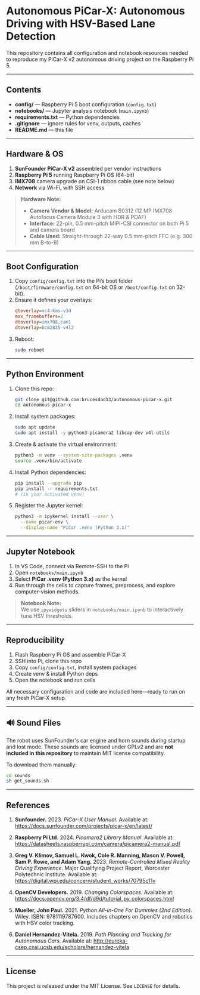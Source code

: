 # Autonomous PiCar-X: Autonomous Driving with HSV-Based Lane Detection

This repository contains all configuration and notebook resources needed to reproduce my PiCar-X v2 autonomous driving project on the Raspberry Pi 5.

---

## Contents

- **config/** — Raspberry Pi 5 boot configuration (`config.txt`)  
- **notebooks/** — Jupyter analysis notebook (`main.ipynb`)  
- **requirements.txt** — Python dependencies  
- **.gitignore** — ignore rules for venv, outputs, caches  
- **README.md** — this file  

---

## Hardware & OS

1. **SunFounder PiCar-X v2** assembled per vendor instructions  
2. **Raspberry Pi 5** running Raspberry Pi OS (64-bit)  
3. **IMX708** camera upgrade on CSI-1 ribbon cable  (see note below)
4. **Network** via Wi-Fi, with SSH access

> **Hardware Note:**  
> - **Camera Vendor & Model:** Arducam B0312 (12 MP IMX708 Autofocus Camera Module 3 with HDR & PDAF)  
> - **Interface:** 22-pin, 0.5 mm-pitch MIPI-CSI connector on both Pi 5 and camera board  
> - **Cable Used:** Straight-through 22-way 0.5 mm-pitch FFC (e.g. 300 mm B-to-B)  

---

## Boot Configuration

1. Copy `config/config.txt` into the Pi’s boot folder (`/boot/firmware/config.txt` on 64-bit OS or `/boot/config.txt` on 32-bit).  
2. Ensure it defines your overlays:
   ```ini
   dtoverlay=vc4-kms-v3d
   max_framebuffers=2
   dtoverlay=imx708,cam1
   dtoverlay=bcm2835-v4l2
   ```
3. Reboot:
   ```bash
   sudo reboot
   ```

---

## Python Environment

1. Clone this repo:
   ```bash
   git clone git@github.com:brucesdad13/autonomous-picar-x.git
   cd autonomous-picar-x
   ```
2. Install system packages:
   ```bash
   sudo apt update
   sudo apt install -y python3-picamera2 libcap-dev v4l-utils
   ```
3. Create & activate the virtual environment:
   ```bash
   python3 -m venv --system-site-packages .venv
   source .venv/bin/activate
   ```
4. Install Python dependencies:
   ```bash
   pip install --upgrade pip
   pip install -r requirements.txt
   # (in your activated venv)
   ```
5. Register the Jupyter kernel:
   ```bash
   python3 -m ipykernel install --user \
     --name picar-env \
     --display-name "PiCar .venv (Python 3.x)"
   ```

---

## Jupyter Notebook

1. In VS Code, connect via Remote-SSH to the Pi
2. Open `notebooks/main.ipynb`  
3. Select **PiCar .venv (Python 3.x)** as the kernel  
4. Run through the cells to capture frames, preprocess, and explore computer-vision methods.
> **Notebook Note:**  
> We use `ipywidgets` sliders in `notebooks/main.ipynb` to interactively tune HSV thresholds.

---

## Reproducibility

1. Flash Raspberry Pi OS and assemble PiCar-X  
2. SSH into Pi, clone this repo  
3. Copy `config/config.txt`, install system packages  
4. Create venv & install Python deps  
5. Open the notebook and run cells

All necessary configuration and code are included here—ready to run on any fresh PiCar-X setup.

---

## 🔊 Sound Files

The robot uses SunFounder's car engine and horn sounds during startup and lost mode. These sounds are licensed under GPLv2 and are **not included in this repository** to maintain MIT license compatibility.

To download them manually:

```bash
cd sounds
sh get_sounds.sh
```

---

## References

1. **Sunfounder.** 2023. *PiCar-X User Manual*. Available at: https://docs.sunfounder.com/projects/picar-x/en/latest/

2. **Raspberry Pi Ltd.** 2024. *Picamera2 Library Manual*. Available at: https://datasheets.raspberrypi.com/camera/picamera2-manual.pdf

3. **Greg V. Klimov, Samuel L. Kwok, Cole R. Manning, Mason V. Powell, Sam P. Rowe, and Adam Yang.** 2023. *Remote-Controlled Mixed Reality Driving Experience*. Major Qualifying Project Report, Worcester Polytechnic Institute. Available at: https://digital.wpi.edu/concern/student_works/70795c11v

4. **OpenCV Developers.** 2019. *Changing Colorspaces*. Available at: https://docs.opencv.org/3.4/df/d9d/tutorial_py_colorspaces.html

5. **Mueller, John Paul.** 2021. *Python All-in-One For Dummies (2nd Edition)*. Wiley. ISBN: 9781119787600. Includes chapters on OpenCV and robotics with HSV color tracking.

6. **Daniel Hernandez-Vitela.** 2019. *Path Planning and Tracking for Autonomous Cars.* Available at: http://eureka-csep.cnsi.ucsb.edu/scholars/hernandez-vitela

---

## License

This project is released under the MIT License. See `LICENSE` for details.